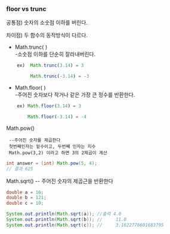 
### floor vs trunc

공통점) 숫자의 소숫점 이하를 버린다.

차이점) 두 함수의 동작방식이 다르다.

- Math.trunc( )  
    -소숫점 이하를 단순히 잘라내버린다.

```javascript
    ex)  Math.trunc(3.14) = 3

         Math.trunc(-3.14) = -3
```

  

- Math.floor( )  
    -주어진 숫자보다 작거나 같은 가장 큰 정수를 반환한다.

```javascript
    ex) Math.floor(3.14) = 3

        Math.floor(-3.14) = -4
```


Math.pow()

	 --주어진 숫자를 제곱한다 
	 첫번째인자는 밑수이고, 두번째 인자는 지수
	 Math.pow(3,2) 이라고 하면 3의 2제곱이 계산

```java
int answer = (int) Math.pow(5, 4);
// 결과 625
```

Math.sqrt()
	 -- 주어진 숫자의 제곱근을  반환한다


```java
double a = 16;
double b = 121;
double c = 10;

System.out.println(Math.sqrt(a)); //출력 4.0
System.out.println(Math.sqrt(b)); //     11.0
System.out.println(Math.sqrt(c)); //     3.1622776601683795
```